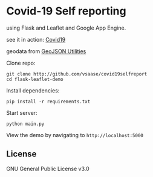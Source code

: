 Covid-19 Self reporting 
=================

using Flask and Leaflet and Google App Engine.

see it in action: [Covid19](https://covid19-selfreport.appspot.com)

geodata from [GeoJSON Utilities](http://opendatalab.de/projects/geojson-utilities/)

Clone repo:

```
git clone http://github.com/vsaase/covid19selfreport
cd flask-leaflet-demo
```

Install dependencies:

```
pip install -r requirements.txt
```

Start server:

```
python main.py
```

View the demo by navigating to `http://localhost:5000`


License
-------
GNU General Public License v3.0
